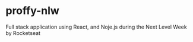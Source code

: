 # proffy-nlw
Full stack application using React, and Noje.js during the Next Level Week by Rocketseat
